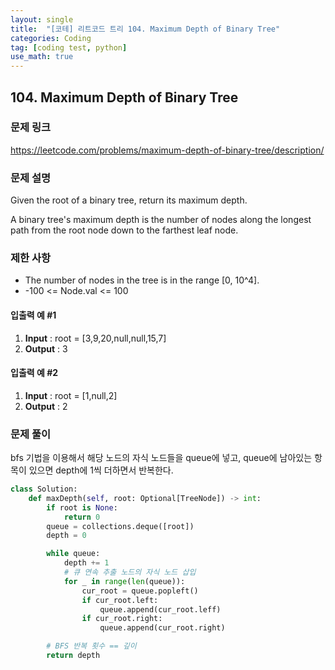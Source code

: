 ```yaml
---
layout: single
title:  "[코테] 리트코드 트리 104. Maximum Depth of Binary Tree"
categories: Coding
tag: [coding test, python]
use_math: true
---
```


## 104. Maximum Depth of Binary Tree
### 문제 링크
<https://leetcode.com/problems/maximum-depth-of-binary-tree/description/>

### 문제 설명
Given the root of a binary tree, return its maximum depth.

A binary tree's maximum depth is the number of nodes along the longest path from the root node down to the farthest leaf node.

### 제한 사항
- The number of nodes in the tree is in the range [0, 10^4].
- -100 <= Node.val <= 100

#### 입출력 예 #1 
1. **Input** : root = [3,9,20,null,null,15,7]
2. **Output** : 3

#### 입출력 예 #2
1. **Input** : root = [1,null,2]
2. **Output** : 2

### 문제 풀이
bfs 기법을 이용해서 해당 노드의 자식 노드들을 queue에 넣고, queue에 남아있는 항목이 있으면 depth에 1씩 더하면서 반복한다.


```python
class Solution:
    def maxDepth(self, root: Optional[TreeNode]) -> int:
        if root is None:
            return 0
        queue = collections.deque([root])
        depth = 0

        while queue:
            depth += 1
            # 큐 연속 추출 노드의 자식 노드 삽입
            for _ in range(len(queue)):
                cur_root = queue.popleft()
                if cur_root.left:
                    queue.append(cur_root.leff)
                if cur_root.right:
                    queue.append(cur_root.right)

        # BFS 반복 횟수 == 깊이
        return depth
```
